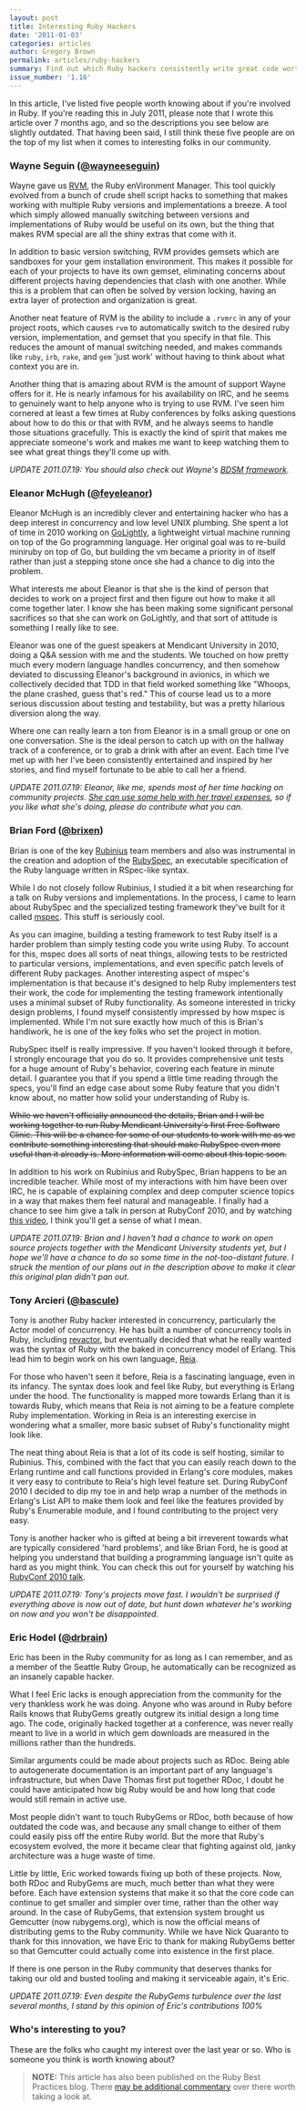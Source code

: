 ```yaml
---
layout: post
title: Interesting Ruby Hackers
date: '2011-01-03'
categories: articles
author: Gregory Brown
permalink: articles/ruby-hackers
summary: Find out which Ruby hackers consistently write great code worth reading.
issue_number: '1.16'
---
```


In this article, I've listed five people worth knowing about if you're involved in Ruby. If you're reading this in July 2011, please note that I wrote this article over 7 months ago, and so the descriptions you see below are slightly outdated. That having been said, I still think these five people are on the top of my list when it comes to interesting folks in our community.

### Wayne Seguin ([@wayneeseguin](http://twitter.com/wayneeseguin))

Wayne gave us [RVM](http://rvm.beginrescueend.com), the Ruby enVironment Manager. This tool quickly evolved from a bunch of crude shell script hacks to something that makes working with multiple Ruby versions and implementations a breeze. A tool which simply allowed manually switching between versions and implementations of Ruby would be useful on its own, but the thing that makes RVM special are all the shiny extras that come with it.

In addition to basic version switching, RVM provides gemsets which are sandboxes for your gem installation environment. This makes it possible for each of your projects to have its own gemset, eliminating concerns about different projects having dependencies that clash with one another. While this is a problem that can often be solved by version locking, having an extra layer of protection and organization is great.

Another neat feature of RVM is the ability to include a `.rvmrc` in any of your project roots, which causes `rvm` to automatically switch to the desired ruby version, implementation, and gemset that you specify in that file. This reduces the amount of manual switching needed, and makes commands like `ruby`, `irb`, `rake`, and `gem` 'just work' without having to think about what context you are in.

Another thing that is amazing about RVM is the amount of support Wayne offers for it. He is nearly infamous for his availability on IRC, and he seems to genuinely want to help anyone who is trying to use RVM. I've seen him cornered at least a few times at Ruby conferences by folks asking questions about how to do this or that with RVM, and he always seems to handle those situations gracefully. This is exactly the kind of spirit that makes me appreciate someone's work and makes me want to keep watching them to see what great things they'll come up with.

<i>UPDATE 2011.07.19: You should also check out Wayne's [BDSM framework](http://bdsm.beginrescueend.com).</i>

### Eleanor McHugh ([@feyeleanor](http://twitter.com/feyeleanor))

Eleanor McHugh is an incredibly clever and entertaining hacker who has a deep interest in concurrency and low level UNIX plumbing. She spent a lot of time in 2010 working on [GoLightly](http://github.com/feyeleanor/GoLightly), a lightweight virtual machine running on top of the Go programming language. Her original goal was to re-build miniruby on top of Go, but building the vm became a priority in of itself rather than just a stepping stone once she had a chance to dig into the problem.

What interests me about Eleanor is that she is the kind of person that decides to work on a project first and then figure out how to make it all come together later. I know she has been making some significant personal sacrifices so that she can work on GoLightly, and that sort of attitude is something I really like to see.

Eleanor was one of the guest speakers at Mendicant University in 2010, doing a Q&A session with me and the students. We touched on how pretty much every modern language handles concurrency, and then somehow deviated to discussing Eleanor's background in avionics, in which we collectively decided that TDD in that field worked something like "Whoops, the plane crashed, guess that's red." This of course lead us to a more serious discussion about testing and testability, but was a pretty hilarious diversion along the way.

Where one can really learn a ton from Eleanor is in a small group or one on one conversation. She is the ideal person to catch up with on the hallway track of a conference, or to grab a drink with after an event. Each time I've met up with her I've been consistently entertained and inspired by her stories, and find myself fortunate to be able to call her a friend.

<i>UPDATE 2011.07.19: Eleanor, like me, spends most of her time hacking on community projects. [She can use some help with her travel expenses](http://pledgie.com/campaigns/15689), so if you like what she's doing, please do contribute what you can.</i>

### Brian Ford ([@brixen](http://twitter.com/brixen))

Brian is one of the key [Rubinius](http://rubini.us) team members and also was instrumental in the creation and adoption of the [RubySpec](http://github.com/rubyspec/rubyspec), an executable specification of the Ruby language written in RSpec-like syntax.

While I do not closely follow Rubinius, I studied it a bit when researching for a talk on Ruby versions and implementations. In the process, I came to learn about RubySpec and the specialized testing framework they've built for it called [mspec](https://github.com/rubyspec/mspec). This stuff is seriously cool.

As you can imagine, building a testing framework to test Ruby itself is a harder problem than simply testing code you write using Ruby. To account for this, mspec does all sorts of neat things, allowing tests to be restricted to particular versions, implementations, and even specific patch levels of different Ruby packages. Another interesting aspect of mspec's implementation is that because it's designed to help Ruby implementers test their work, the code for implementing the testing framework intentionally uses a minimal subset of Ruby functionality. As someone interested in tricky design problems, I found myself consistently impressed by how mspec is implemented. While I'm not sure exactly how much of this is Brian's handiwork, he is one of the key folks who set the project in motion.

RubySpec itself is really impressive. If you haven't looked through it before, I strongly encourage that you do so. It provides comprehensive unit tests for a huge amount of Ruby's behavior, covering each feature in minute detail. I guarantee you that if you spend a little time reading through the specs, you'll find an edge case about some Ruby feature that you didn't know about, no matter how solid your understanding of Ruby is.

<strike>While we haven't officially announced the details, Brian and I will be working together to run Ruby Mendicant University's first Free Software Clinic. This will be a chance for some of our students to work with me as we contribute something interesting that should make RubySpec even more useful than it already is. More information will come about this topic soon.</strike>

In addition to his work on Rubinius and RubySpec, Brian happens to be an incredible teacher. While most of my interactions with him have been over IRC, he is capable of explaining complex and deep computer science topics in a way that makes them feel natural and manageable. I finally had a chance to see him give a talk in person at RubyConf 2010, and by watching [this video](http://confreaks.net/videos/454-rubyconf2010-poisoning-rubinius-the-_why-and-how), I think you'll get a sense of what I mean.

<i>UPDATE 2011.07.19: Brian and I haven't had a chance to work on open source projects together with the Mendicant University students yet, but I hope we'll have a chance to do so some time in the not-too-distant future. I struck the mention of our plans out in the description above to make it clear this original plan didn't pan out.</i>

### Tony Arcieri ([@bascule](http://twitter.com/bascule))

Tony is another Ruby hacker interested in concurrency, particularly the Actor model of concurrency. He has built a number of concurrency tools in Ruby, including [revactor](http://github.com/tarcieri/revactor), but eventually decided that what he really wanted was the syntax of Ruby with the baked in concurrency model of Erlang. This lead him to begin work on his own language, [Reia](http://github.com/tarcieri/reia).

For those who haven't seen it before, Reia is a fascinating language, even in its infancy. The syntax does look and feel like Ruby, but everything is Erlang under the hood. The functionality is mapped more towards Erlang than it is towards Ruby, which means that Reia is not aiming to be a feature complete Ruby implementation. Working in Reia is an interesting exercise in wondering what a smaller, more basic subset of Ruby's functionality might look like.

The neat thing about Reia is that a lot of its code is self hosting, similar to Rubinius. This, combined with the fact that you can easily reach down to the Erlang runtime and call functions provided in Erlang's core modules, makes it very easy to contribute to Reia's high level feature set. During RubyConf 2010 I decided to dip my toe in and help wrap a number of the methods in Erlang's List API to make them look and feel like the features provided by Ruby's Enumerable module, and I found contributing to the project very easy.

Tony is another hacker who is gifted at being a bit irreverent towards what are typically considered 'hard problems', and like Brian Ford, he is good at helping you understand that building a programming language isn't quite as hard as you might think. You can check this out for yourself by watching his [RubyConf 2010 talk](http://confreaks.net/videos/457-rubyconf2010-rev-revactor-reia).

<i>UPDATE 2011.07.19: Tony's projects move fast. I wouldn't be surprised if everything above is now out of date, but hunt down whatever he's working on now and you won't be disappointed.</i>

### Eric Hodel ([@drbrain](http://twitter.com/drbrain))

Eric has been in the Ruby community for as long as I can remember, and as a member of the Seattle Ruby Group, he automatically can be recognized as an insanely capable hacker.

What I feel Eric lacks is enough appreciation from the community for the very thankless work he was doing. Anyone who was around in Ruby before Rails knows that RubyGems greatly outgrew its initial design a long time ago. The code, originally hacked together at a conference, was never really meant to live in a world in which gem downloads are measured in the millions rather than the hundreds.

Similar arguments could be made about projects such as RDoc. Being able to autogenerate documentation is an important part of any language's infrastructure, but when Dave Thomas first put together RDoc, I doubt he could have anticipated how big Ruby would be and how long that code would still remain in active use.

Most people didn't want to touch RubyGems or RDoc, both because of how outdated the code was, and because any small change to either of them could easily piss off the entire Ruby world. But the more that Ruby's ecosystem evolved, the more it became clear that fighting against old, janky architecture was a huge waste of time.

Little by little, Eric worked towards fixing up both of these projects. Now, both RDoc and RubyGems are much, much better than what they were before. Each have extension systems that make it so that the core code can continue to get smaller and simpler over time, rather than the other way around. In the case of RubyGems, that extension system brought us Gemcutter (now rubygems.org), which is now the official means of distributing gems to the Ruby community. While we have Nick Quaranto to thank for this innovation, we have Eric to thank for making RubyGems better so that Gemcutter could actually come into existence in the first place.

If there is one person in the Ruby community that deserves thanks for taking our old and busted tooling and making it serviceable again, it's Eric.

<i>UPDATE 2011.07.19: Even despite the RubyGems turbulence over the last several months, I stand by this opinion of Eric's contributions 100%</i>

### Who's interesting to you?

These are the folks who caught my interest over the last year or so. Who is someone you think is worth knowing about?

  
> **NOTE:** This article has also been published on the Ruby Best Practices blog. There [may be additional commentary](http://blog.rubybestpractices.com/posts/gregory/048-issue-16-interesting-ruby-hackers.html#disqus_thread) 
over there worth taking a look at.
